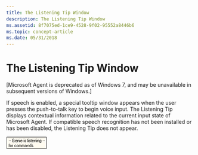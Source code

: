 ```yaml
---
title: The Listening Tip Window
description: The Listening Tip Window
ms.assetid: 8f7075ed-1ce9-4528-9f02-95552a8446b6
ms.topic: concept-article
ms.date: 05/31/2018
---
```


# The Listening Tip Window

\[Microsoft Agent is deprecated as of Windows 7, and may be unavailable in subsequent versions of Windows.\]

If speech is enabled, a special tooltip window appears when the user presses the push-to-talk key to begin voice input. The Listening Tip displays contextual information related to the current input state of Microsoft Agent. If compatible speech recognition has not been installed or has been disabled, the Listening Tip does not appear.

![genie text box](images/f4ltip.gif)

 

 





